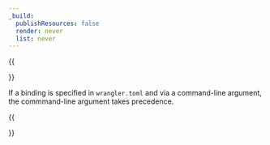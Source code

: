 ```yaml
---
_build:
  publishResources: false
  render: never
  list: never
---
```


{{<Aside type="note">}}

If a binding is specified in `wrangler.toml` and via a command-line argument, the commmand-line argument takes precedence.

{{</Aside>}}
